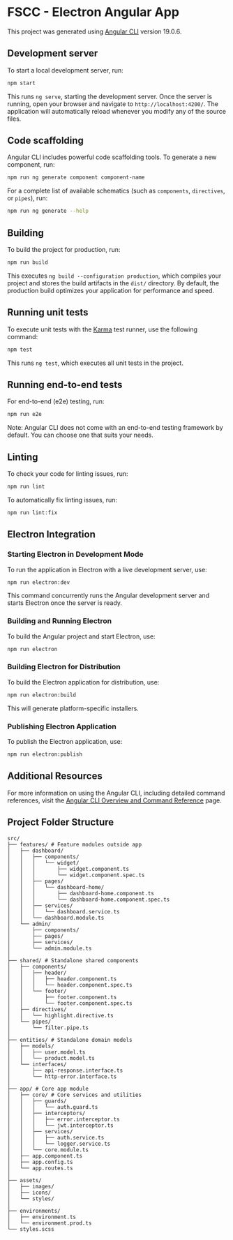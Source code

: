 # FSCC - Electron Angular App

This project was generated using [Angular CLI](https://github.com/angular/angular-cli) version 19.0.6.

## Development server

To start a local development server, run:

```bash
npm start
```

This runs `ng serve`, starting the development server. Once the server is running, open your browser and navigate to `http://localhost:4200/`. The application will automatically reload whenever you modify any of the source files.

## Code scaffolding

Angular CLI includes powerful code scaffolding tools. To generate a new component, run:

```bash
npm run ng generate component component-name
```

For a complete list of available schematics (such as `components`, `directives`, or `pipes`), run:

```bash
npm run ng generate --help
```

## Building

To build the project for production, run:

```bash
npm run build
```

This executes `ng build --configuration production`, which compiles your project and stores the build artifacts in the `dist/` directory. By default, the production build optimizes your application for performance and speed.

## Running unit tests

To execute unit tests with the [Karma](https://karma-runner.github.io) test runner, use the following command:

```bash
npm test
```

This runs `ng test`, which executes all unit tests in the project.

## Running end-to-end tests

For end-to-end (e2e) testing, run:

```bash
npm run e2e
```

Note: Angular CLI does not come with an end-to-end testing framework by default. You can choose one that suits your needs.

## Linting

To check your code for linting issues, run:

```bash
npm run lint
```

To automatically fix linting issues, run:

```bash
npm run lint:fix
```

## Electron Integration

### Starting Electron in Development Mode

To run the application in Electron with a live development server, use:

```bash
npm run electron:dev
```

This command concurrently runs the Angular development server and starts Electron once the server is ready.

### Building and Running Electron

To build the Angular project and start Electron, use:

```bash
npm run electron
```

### Building Electron for Distribution

To build the Electron application for distribution, use:

```bash
npm run electron:build
```

This will generate platform-specific installers.

### Publishing Electron Application

To publish the Electron application, use:

```bash
npm run electron:publish
```

## Additional Resources

For more information on using the Angular CLI, including detailed command references, visit the [Angular CLI Overview and Command Reference](https://angular.dev/tools/cli) page.

## Project Folder Structure

```
src/
├── features/ # Feature modules outside app
│   ├── dashboard/
│   │   ├── components/
│   │   │   └── widget/
│   │   │       ├── widget.component.ts
│   │   │       └── widget.component.spec.ts
│   │   ├── pages/
│   │   │   └── dashboard-home/
│   │   │       ├── dashboard-home.component.ts
│   │   │       └── dashboard-home.component.spec.ts
│   │   ├── services/
│   │   │   └── dashboard.service.ts
│   │   └── dashboard.module.ts
│   └── admin/
│       ├── components/
│       ├── pages/
│       ├── services/
│       └── admin.module.ts
│
├── shared/ # Standalone shared components
│   ├── components/
│   │   ├── header/
│   │   │   ├── header.component.ts
│   │   │   └── header.component.spec.ts
│   │   └── footer/
│   │       ├── footer.component.ts
│   │       └── footer.component.spec.ts
│   ├── directives/
│   │   └── highlight.directive.ts
│   └── pipes/
│       └── filter.pipe.ts
│
├── entities/ # Standalone domain models
│   ├── models/
│   │   ├── user.model.ts
│   │   └── product.model.ts
│   └── interfaces/
│       ├── api-response.interface.ts
│       └── http-error.interface.ts
│
├── app/ # Core app module
│   ├── core/ # Core services and utilities
│   │   ├── guards/
│   │   │   └── auth.guard.ts
│   │   ├── interceptors/
│   │   │   ├── error.interceptor.ts
│   │   │   └── jwt.interceptor.ts
│   │   ├── services/
│   │   │   ├── auth.service.ts
│   │   │   └── logger.service.ts
│   │   └── core.module.ts
│   ├── app.component.ts
│   ├── app.config.ts
│   └── app.routes.ts
│
├── assets/
│   ├── images/
│   ├── icons/
│   └── styles/
│
├── environments/
│   ├── environment.ts
│   └── environment.prod.ts
└── styles.scss
```
